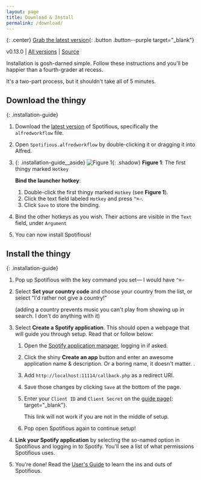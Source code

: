 ```yaml
---
layout: page
title: Download & Install
permalink: /download/
---
```


{: .center}
[Grab the latest version][latest]{: .button .button--purple target="_blank"}

<div class="download-information">
  v0.13.0 | <a href="https://github.com/citelao/Spotify-for-Alfred/releases">All versions</a> | 
  <a href="https://github.com/citelao/Spotify-for-Alfred">Source</a>
</div>

Installation is gosh-darned simple. Follow these instructions and you'll be
happier than a fourth-grader at recess.

It's a two-part process, but it shouldn't take all of 5 minutes.

## Download the thingy

{: .installation-guide}
1. Download the [latest version][latest] of Spotifious, specifically the `alfredworkflow` file.
2. Open `Spotifious.alfredworkflow` by double-clicking it or dragging it
	into Alfred.
3. 
	{: .installation-guide__aside}
	![Figure 1]({{site.baseurl}}/img/hotkey.png){: .shadow}
	**Figure 1**: The first thingy marked `Hotkey`
	
	**Bind the launcher hotkey**:

	1. Double-click the first thingy marked `Hotkey` (see **Figure 1**).
	2. Click the text field labeled `Hotkey` and press `^⌘⏎`.
	3. Click `Save` to store the binding.
4. Bind the other hotkeys as you wish. Their actions are visible in the `Text`
	field, under `Argument`
5. You can now install Spotifious!

[latest]: https://github.com/citelao/Spotify-for-Alfred/releases/latest "Always the latest version of Spotifious"

## Install the thingy

{: .installation-guide}
1. Pop up Spotifious with the key command you set— I would have `^⌘⏎`
2. Select **Set your country code** and choose your country from the list, or select "I'd rather not give a country!"

	(adding a country prevents music you can't play from showing up in search. I don't do anything with it)
3. Select **Create a Spotify application**. This should open a webpage that will guide you through setup. Read that or follow below:
	1. Open the [Spotify application manager](https://developer.spotify.com/my-applications/#!/applications), logging in if asked.
	2. Click the shiny **Create an app** button and enter an awesome application name & description. Or a boring name, it doesn't matter. .
	5. Add `http://localhost:11114/callback.php` as a redirect URI.
	6. Save those changes by clicking `Save` at the bottom of the page.
	7. Enter your `Client ID` and `Client Secret` on the [guide page](http://localhost:11114/include/setup/index.php#ajax){: target="_blank"}.

		This link will not work if you are not in the middle of setup.
	8. Pop open Spotifious again to continue setup!
4. **Link your Spotify application** by selecting the so-named option in Spotifious and logging in to Spotify. You'll see a list of what permissions Spotifious uses.
5. You're done! Read the [User's Guide]({{site.baseurl}}/usage) to learn the ins and outs of Spotifious.